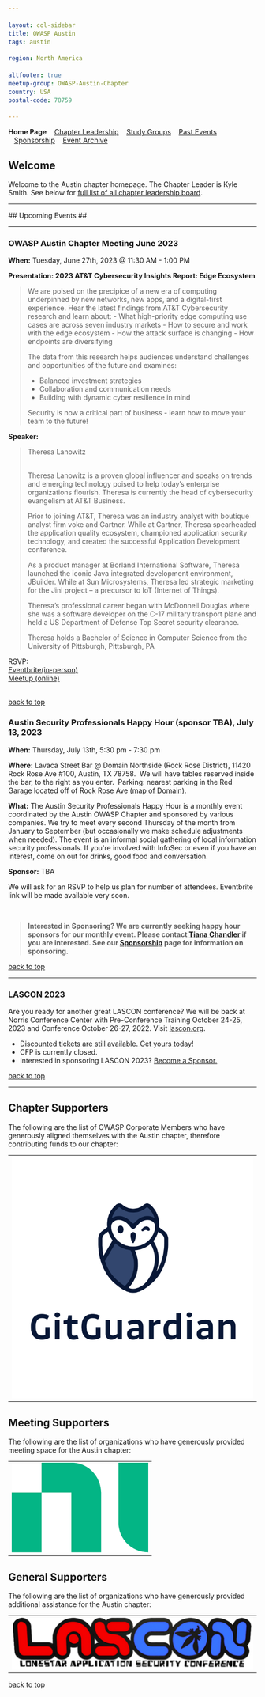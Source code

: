 ```yaml
---

layout: col-sidebar
title: OWASP Austin
tags: austin

region: North America

altfooter: true
meetup-group: OWASP-Austin-Chapter
country: USA
postal-code: 78759

---
```

<!-- rebuild -->
<strong>Home Page</strong>
&nbsp;&nbsp;&nbsp;[Chapter Leadership](leadership.md)
&nbsp;&nbsp;&nbsp;[Study Groups](studygroups.md)
&nbsp;&nbsp;&nbsp;[Past Events](pastevents.md)
&nbsp;&nbsp;&nbsp;[Sponsorship](sponsorship.md)
&nbsp;&nbsp;&nbsp;[Event Archive](pasteventsarchive.md)

Welcome
-------
Welcome to the Austin chapter homepage. The Chapter Leader is Kyle Smith. See below for [full list of all chapter leadership board](leadership.md).

<hr/>
## Upcoming Events ##
<hr>

### OWASP Austin Chapter Meeting June 2023 ###

**When:** Tuesday, June 27th, 2023 @ 11:30 AM - 1:00 PM

**Presentation: 2023 AT&T Cybersecurity Insights Report: Edge Ecosystem** 
<blockquote> 
We are poised on the precipice of a new era of computing underpinned by new networks, new apps, and a digital-first experience.
Hear the latest findings from AT&T Cybersecurity research and learn about:
- What high-priority edge computing use cases are across seven industry markets
- How to secure and work with the edge ecosystem
- How the attack surface is changing
- How endpoints are diversifying

The data from this research helps audiences understand challenges and opportunities of the future and examines:
- Balanced investment strategies
- Collaboration and communication needs
- Building with dynamic cyber resilience in mind

Security is now a critical part of business - learn how to move your team to the future!
</blockquote>

**Speaker:** 
<blockquote>
Theresa Lanowitz
<br><br>

Theresa Lanowitz is a proven global influencer and speaks on trends and emerging technology poised to help today’s enterprise organizations flourish. Theresa is currently the head of cybersecurity evangelism at AT&T Business.

Prior to joining AT&T, Theresa was an industry analyst with boutique analyst firm voke and Gartner. While at Gartner, Theresa spearheaded the application quality ecosystem, championed application security technology, and created the successful Application Development conference.

As a product manager at Borland International Software, Theresa launched the iconic Java integrated development environment, JBuilder. While at Sun Microsystems, Theresa led strategic marketing for the Jini project – a precursor to IoT (Internet of Things).

Theresa’s professional career began with McDonnell Douglas where she was a software developer on the C-17 military transport plane and held a US Department of Defense Top Secret security clearance.

Theresa holds a Bachelor of Science in Computer Science from the University of Pittsburgh, Pittsburgh, PA
</blockquote>

RSVP:<br>
<a href="https://owasp-austin-2023-june.eventbrite.com" target="_blank"> Eventbrite(in-person)</a><br>
<a href="https://www.meetup.com/owasp-austin-chapter/events/290705746/" target="_blank">Meetup (online)</a>
<br><br>

[back to top](#welcome)

### Austin Security Professionals Happy Hour (sponsor TBA), July 13, 2023 ###

**When:** Thursday, July 13th, 5:30 pm - 7:30 pm

**Where:** Lavaca Street Bar @ Domain Northside (Rock Rose District), 11420 Rock Rose Ave #100, Austin, TX 78758.  We will have tables reserved inside the bar, to the right as you enter.  Parking: nearest parking in the Red Garage located off of Rock Rose Ave (<a href="https://domainnorthside.com/map/" target="_blank">map of Domain</a>). 

**What:** The Austin Security Professionals Happy Hour is a monthly event coordinated by the Austin OWASP Chapter and sponsored by various companies. We try to meet every second Thursday of the month from January to September (but occasionally we make schedule adjustments when needed). The event is an informal social gathering of local information security professionals. If you're involved with InfoSec or even if you have an interest, come on out for drinks, good food and conversation.

**Sponsor:** TBA
<!-- <blockquote>TBA.</blockquote> -->

We will ask for an RSVP to help us plan for number of attendees. Eventbrite link will be made available very soon. 
<!-- <a href="https://www.eventbrite.com/e/may-2023-austin-security-professionals-happy-hour-sponsored-by-optiv-tickets-619430592577" target="_blank"> Eventbrite </a> -->

<br>

> **Interested in Sponsoring? We are currently seeking happy hour sponsors for our monthly event. Please contact <a href="mailto:tiana.chandler@owasp.org?subject=OWASP Happy Hour Sponsor">Tiana Chandler</a> if you are interested. See our <a href="https://owasp.org/www-chapter-austin/sponsorship.html">Sponsorship</a> page for information on sponsoring.**

[back to top](#welcome)
<hr>


### LASCON 2023 ###

Are you ready for another great LASCON conference? We will be back at Norris Conference Center with Pre-Conference Training October 24-25, 2023 and Conference October 26-27, 2022. Visit <a href="https://lascon.org/" target="_blank">lascon.org</a>.

<ul><li><a href="https://lascon.org/tickets/" target="_blank">Discounted tickets are still available. Get yours today!</a></li>
<li>CFP is currently closed. <!--- <a href="https://lascon.org/cfp/" target="_blank">Submit your CFP today!</a> --></li>
<li>Interested in sponsoring LASCON 2023? <a href="https://lascon.org/become-a-sponsor/" target="_blank">Become a Sponsor.</a></li>
</ul>

[back to top](#welcome)
<hr>

Chapter Supporters
----------------
The following are the list of OWASP Corporate Members who have generously aligned themselves with the Austin chapter, therefore contributing funds to our chapter:

<table cellpadding="15" cellspacing="0">
<tr>
<td>
<a href="https://www.gitguardian.com"><img src="assets/images/GitGuardian_Logo_Vertical.png" alt="GitGuardian"/></a>
</td>
</tr>
</table>

Meeting Supporters
----------------
The following are the list of organizations who have generously provided meeting space for the Austin chapter:
<table cellpadding="15" cellspacing="0">
<tr>
<td>
  <a href="https://www.ni.com"><img src="assets/images/ni.png" alt="NI"/></a>
</td>
</tr>
</table>

General Supporters
----------------
The following are the list of organizations who have generously provided additional assistance for the Austin chapter:
<table cellpadding="15" cellspacing="0">
<tr>
<td>
  <a href="https://www.lascon.org"><img src="assets/images/Lascon500x109.jpg" alt="LASCON"/></a>
</td>
</tr>
</table>

[back to top](#welcome)
